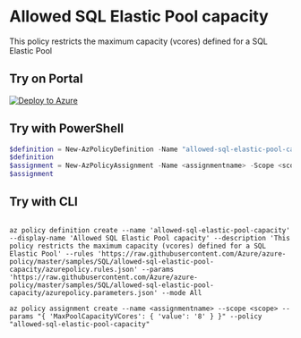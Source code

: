 # Allowed SQL Elastic Pool capacity

This policy restricts the maximum capacity (vcores) defined for a SQL Elastic Pool

## Try on Portal

[![Deploy to Azure](https://aka.ms/deploytoazurebutton)](https://portal.azure.com/#blade/Microsoft_Azure_Policy/CreatePolicyDefinitionBlade/uri/https%3A%2F%2Fraw.githubusercontent.com%2FAzure%2Fazure-policy%2Fmaster%2Fsamples%2FSQL%2Fallowed-sql-elastic-pool-capacity%2Fazurepolicy.json)

## Try with PowerShell

````powershell
$definition = New-AzPolicyDefinition -Name "allowed-sql-elastic-pool-capacity" -DisplayName "Allowed SQL Elastic Pool capacity" -description "This policy restricts the maximum capacity (vcores) defined for a SQL Elastic Pool" -Policy 'https://raw.githubusercontent.com/Azure/azure-policy/master/samples/SQL/allowed-sql-elastic-pool-capacity/azurepolicy.rules.json' -Parameter 'https://raw.githubusercontent.com/Azure/azure-policy/master/samples/SQL/allowed-sql-elastic-pool-capacity/azurepolicy.parameters.json' -Mode All
$definition
$assignment = New-AzPolicyAssignment -Name <assignmentname> -Scope <scope> -MaxPoolCapacityVCores <Allowed vcores> -PolicyDefinition $definition
$assignment 
````

## Try with CLI

````cli

az policy definition create --name 'allowed-sql-elastic-pool-capacity' --display-name 'Allowed SQL Elastic Pool capacity' --description 'This policy restricts the maximum capacity (vcores) defined for a SQL Elastic Pool' --rules 'https://raw.githubusercontent.com/Azure/azure-policy/master/samples/SQL/allowed-sql-elastic-pool-capacity/azurepolicy.rules.json' --params 'https://raw.githubusercontent.com/Azure/azure-policy/master/samples/SQL/allowed-sql-elastic-pool-capacity/azurepolicy.parameters.json' --mode All

az policy assignment create --name <assignmentname> --scope <scope> --params "{ 'MaxPoolCapacityVCores': { 'value': '8' } }" --policy "allowed-sql-elastic-pool-capacity" 

````
